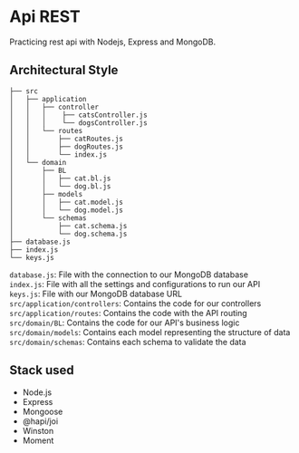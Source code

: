 # Api REST 

Practicing rest api with Nodejs, Express and MongoDB.

## Architectural Style
```
├── src
│   ├── application
│   │   ├── controller
│   │   │    ├── catsController.js
│   │   │    └── dogsController.js
│   │   └── routes
│   │       ├── catRoutes.js
│   │       ├── dogRoutes.js
│   │       └── index.js
│   └── domain
│       ├── BL
│       │   ├── cat.bl.js
│       │   └── dog.bl.js
│       ├── models
│       │   ├── cat.model.js
│       │   └── dog.model.js
│       └── schemas
│           ├── cat.schema.js
│           └── dog.schema.js
├── database.js
├── index.js
└── keys.js
```

`database.js`: File with the connection to our MongoDB database<br/>
`index.js`: File with all the settings and configurations to run our API<br/>
`keys.js`: File with our MongoDB database URL<br/>
`src/application/controllers`: Contains the code for our controllers<br/>
`src/application/routes`: Contains the code with the API routing<br/>
`src/domain/BL`: Contains the code for our API's business logic<br/>
`src/domain/models`: Contains each model representing the structure of data<br/>
`src/domain/schemas`: Contains each schema to validate the data<br/>

## Stack used
- Node.js
- Express
- Mongoose
- @hapi/joi
- Winston
- Moment
